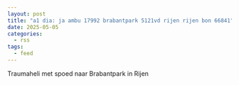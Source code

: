 ```yaml
---
layout: post
title: "a1 dia: ja ambu 17992 brabantpark 5121vd rijen rijen bon 66841"
date: 2025-05-05
categories: 
  - rss
tags: 
  - feed
---
```


Traumaheli met spoed naar Brabantpark in Rijen
